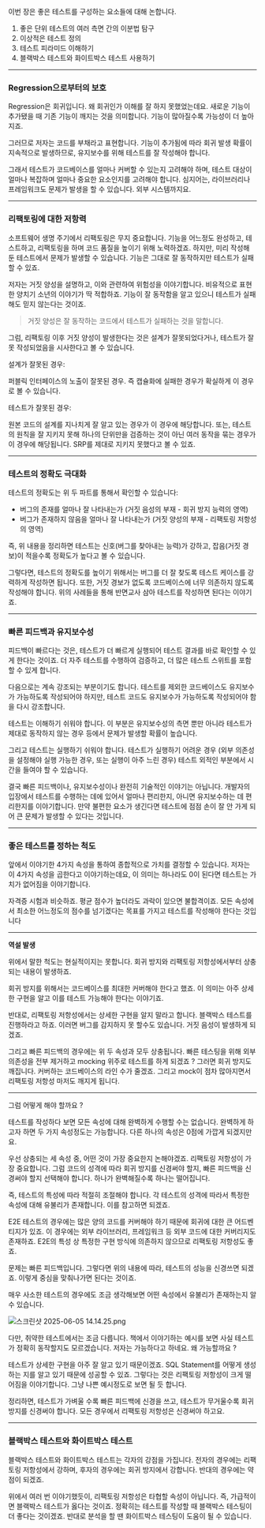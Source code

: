 이번 장은 좋은 테스트를 구성하는 요소들에 대해 논합니다.

1. 좋은 단위 테스트의 여러 측면 간의 이분법 탐구
2. 이상적은 테스트 정의
3. 테스트 피라미드 이해하기
4. 블랙박스 테스트와 화이트박스 테스트 사용하기 

---

### Regression으로부터의 보호

Regression은 회귀입니다. 왜 회귀인가 이해를 잘 하지 못했었는데요. 새로운 기능이 추가됐을 때 기존 기능이 깨지는 것을 의미합니다. 기능이 많아질수록 가능성이 더 높아지죠.

그러므로 저자는 코드를 부채라고 표현합니다. 기능이 추가됨에 따라 회귀 발생 확률이 지속적으로 발생하므로, 유지보수를 위해 테스트를 잘 작성해야 합니다. 

그래서 테스트가 코드베이스를 얼마나 커버할 수 있는지 고려해야 하며, 테스트 대상이 얼마나 복잡하며 얼마나 중요한 요소인지를 고려해야 합니다. 심지어는, 라이브러리나 프레임워크도 문제가 발생을 할 수 있습니다. 외부 시스템까지요. 

---

### 리팩토링에 대한 저항력

소프트웨어 생명 주기에서 리팩토링은 무지 중요합니다. 기능을 어느정도 완성하고, 테스트하고, 리팩토링을 하며 코드 품질을 높이기 위해 노력하겠죠. 하지만, 미리 작성해 둔 테스트에서 문제가 발생할 수 있습니다. 기능은 그대로 잘 동작하지만 테스트가 실패할 수 있죠.

저자는 거짓 양성을 설명하고, 이와 관련하여 위험성을 이야기합니다. 비유적으로 표현한 양치기 소년의 이야기가 딱 적합하죠. 기능이 잘 동작함을 알고 있으니 테스트가 실패해도 믿지 않는다는 것이죠.

> 거짓 양성은 잘 동작하는 코드에서 테스트가 실패하는 것을 말합니다.
> 

그럼, 리팩토링 이후 거짓 양성이 발생한다는 것은 설계가 잘못되었다거나, 테스트가 잘못 작성되었음을 시사한다고 볼 수 있습니다. 

설계가 잘못된 경우:

퍼블릭 인터페이스의 노출이 잘못된 경우. 즉 캡슐화에 실패한 경우가 확실하게 이 경우로 볼 수 있습니다.

테스트가 잘못된 경우:

원본 코드의 설계를 지나치게 잘 알고 있는 경우가 이 경우에 해당합니다. 또는, 테스트의 원칙을 잘 지키지 못해 하나의 단위만을 검증하는 것이 아닌 여러 동작을 묶는 경우가 이 경우에 해당됩니다. SRP를 제대로 지키지 못했다고 볼 수 있죠.

---

### 테스트의 정확도 극대화

테스트의 정확도는 위 두 파트를 통해서 확인할 수 있습니다:

- 버그의 존재를 얼마나 잘 나타내는가 (거짓 음성의 부재 - 회귀 방지 능력의 영역)
- 버그가 존재하지 않음을 얼마나 잘 나타내는가 (거짓 양성의 부재 - 리팩토링 저항성의 영역)

즉, 위 내용을 정리하면 테스트는 신호(버그를 찾아내는 능력)가 강하고, 잡음(거짓 경보)이 적을수록 정확도가 높다고 볼 수 있습니다.

그렇다면, 테스트의 정확도를 높이기 위해서는 버그를 더 잘 찾도록 테스트 케이스를 강력하게 작성하면 됩니다. 또한, 거짓 경보가 없도록 코드베이스에 너무 의존하지 않도록 작성해야 합니다. 위의 사례들을 통해 반면교사 삼아 테스트를 작성하면 된다는 이야기죠.

---

### 빠른 피드백과 유지보수성

피드백이 빠르다는 것은, 테스트가 더 빠르게 실행되어 테스트 결과를 바로 확인할 수 있게 한다는 것이죠. 더 자주 테스트를 수행하여 검증하고, 더 많은 테스트 스위트를 포함할 수 있게 합니다.

다음으로는 계속 강조되는 부분이기도 합니다. 테스트를 제외한 코드베이스도 유지보수가 가능하도록 작성되어야 하지만, 테스트 코드도 유지보수가 가능하도록 작성되어야 함을 다시 강조합니다.

테스트는 이해하기 쉬워야 합니다. 이 부분은 유지보수성의 측면 뿐만 아니라 테스트가 제대로 동작하지 않는 경우 등에서 문제가 발생할 확률이 높습니다. 

그리고 테스트는 실행하기 쉬워야 합니다. 테스트가 실행하기 어려운 경우 (외부 의존성을 설정해야 실행 가능한 경우, 또는 실행이 아주 느린 경우) 테스트 외적인 부분에서 시간을 들여야 할 수 있습니다. 

결국 빠른 피드백이나, 유지보수성이나 완전히 기술적인 이야기는 아닙니다. 개발자의 입장에서 테스트를 수행하는 데에 있어서 얼마나 편리한지, 아니면 유지보수하는 데 편리한지를 이야기합니다. 만약 불편한 요소가 생긴다면 테스트에 점점 손이 잘 안 가게 되어 큰 문제가 발생할 수 있다는 것입니다.

---

### 좋은 테스트를 정하는 척도

앞에서 이야기한 4가지 속성을 통하여 종합적으로 가치를 결정할 수 있습니다. 저자는 이 4가지 속성을 곱한다고 이야기하는데요, 이 의미는 하나라도 0이 된다면 테스트는 가치가 없어짐을 이야기합니다.

자격증 시험과 비슷하죠. 평균 점수가 높더라도 과락이 있으면 불합격이죠. 모든 속성에서 최소한 어느정도의 점수를 넘기겠다는 목표를 가지고 테스트를 작성해야 한다는 것입니다

---

**역설 발생**

위에서 말한 척도는 현실적이지는 못합니다. 회귀 방지와 리팩토링 저항성에서부터 상충되는 내용이 발생하죠. 

회귀 방지를 위해서는 코드베이스를 최대한 커버해야 한다고 했죠. 이 의미는 아주 상세한 구현을 알고 이를 테스트 가능해야 한다는 이야기죠.

반대로, 리팩토링 저항성에서는 상세한 구현을 알지 말라고 합니다. 블랙박스 테스트를 진행하라고 하죠. 이러면 버그를 감지하지 못 할수도 있습니다. 거짓 음성이 발생하게 되겠죠.

그리고 빠른 피드백의 경우에는 위 두 속성과 모두 상충됩니다. 빠른 테스팅을 위해 외부 의존성을 전부 제거하고 mocking 위주로 테스트를 하게 되겠죠 ? 그러면 회귀 방지도 깨집니다. 커버하는 코드베이스의 라인 수가 줄겠죠. 그리고 mock이 점차 많아지면서 리팩토링 저항성 마저도 깨지게 됩니다.

---

그럼 어떻게 해야 할까요 ?

테스트를 작성하다 보면 모든 속성에 대해 완벽하게 수행할 수는 없습니다. 완벽하게 하고자 하면 두 가지 속성정도는 가능합니다. 다른 하나의 속성은 0점에 가깝게 되겠지만요.

우선 상충되는 세 속성 중, 어떤 것이 가장 중요한지 논해야겠죠. 리팩토링 저항성이 가장 중요합니다. 그럼 코드의 성격에 따라 회귀 방지를 신경써야 할지, 빠른 피드백을 신경써야 할지 선택해야 합니다. 하나가 완벽해질수록 하나는 떨어집니다.

즉, 테스트의 특성에 따라 적절히 조절해야 합니다. 각 테스트의 성격에 따라서 특정한 속성에 대해 유불리가 존재합니다. 이를 참고하면 되겠죠.

E2E 테스트의 경우에는 많은 양의 코드를 커버해야 하기 때문에 회귀에 대한 큰 어드벤티지가 있죠. 이 경우에는 외부 라이브러리, 프레임워크 등 외부 코드에 대한 커버리지도 존재하죠. E2E의 특성 상 특정한 구현 방식에 의존하지 않으므로 리팩토링 저항성도 좋죠.

문제는 빠른 피드백입니다. 그렇다면 위의 내용에 따라, 테스트의 성능을 신경쓰면 되겠죠. 이렇게 중심을 맞춰나가면 된다는 것이죠. 

매우 사소한 테스트의 경우에도 조금 생각해보면 어떤 속성에서 유불리가 존재하는지 알 수 있습니다. 

![스크린샷 2025-06-05 14.14.25.png](attachment:4f6fe509-a683-4127-bc11-bddf99798b53:스크린샷_2025-06-05_14.14.25.png)

다만, 취약한 테스트에서는 조금 다릅니다. 책에서 이야기하는 예시를 보면 사실 테스트가 정확히 동작할지도 모르겠습니다. 저자는 가능하다고 하네요. 왜 가능할까요 ?

테스트가 상세한 구현을 아주 잘 알고 있기 때문이겠죠. SQL Statement를 어떻게 생성하는 지를 알고 있기 때문에 성공할 수 있죠. 그렇다는 것은 리팩토링 저항성이 크게 떨어짐을 이야기합니다. 그냥 나쁜 예시정도로 보면 될 듯 합니다.

정리하면, 테스트가 가벼울 수록 빠른 피드백에 신경을 쓰고, 테스트가 무거울수록 회귀 방지를 신경써야 합니다. 모든 경우에서 리팩토링 저항성은 신경써야 하고요.

---

### 블랙박스 테스트와 화이트박스 테스트

블랙박스 테스트와 화이트박스 테스트는 각자의 강점을 가집니다. 전자의 경우에는 리팩토링 저항성에서 강하며, 후자의 경우에는 회귀 방지에서 강합니다. 반대의 경우에는 약점이 되겠죠.

위에서 여러 번 이야기했듯이, 리팩토링 저항성은 타협할 속성이 아닙니다. 즉, 가급적이면 블랙박스 테스트가 옳다는 것이죠. 정확히는 테스트를 작성할 때 블랙박스 테스팅이 더 좋다는 것이겠죠. 반대로 분석을 할 땐 화이트박스 테스팅이 도움이 될 수 있습니다.